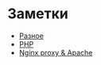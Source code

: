 # Заметки

* [Разное](/misc/README.md)
* [PHP](/php/README.md)
* [Nginx proxy & Apache](/nginx-apache/README.md)
